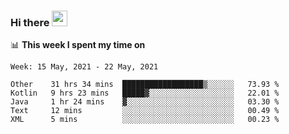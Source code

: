### Hi there <a href="https://www.gautamkrishnar.com/"><img src="https://media.giphy.com/media/hvRJCLFzcasrR4ia7z/giphy.gif" width="25px"></a>

📊 **This week I spent my time on**

<!--START_SECTION:waka-->
```text
Week: 15 May, 2021 - 22 May, 2021

Other    31 hrs 34 mins  ██████████████████▒░░░░░░   73.93 % 
Kotlin   9 hrs 23 mins   █████▓░░░░░░░░░░░░░░░░░░░   22.01 % 
Java     1 hr 24 mins    ▓░░░░░░░░░░░░░░░░░░░░░░░░   03.30 % 
Text     12 mins         ░░░░░░░░░░░░░░░░░░░░░░░░░   00.49 % 
XML      5 mins          ░░░░░░░░░░░░░░░░░░░░░░░░░   00.23 % 
```
<!--END_SECTION:waka-->
